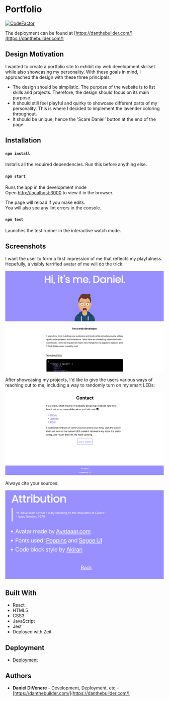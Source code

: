 
# Portfolio
[![CodeFactor](https://www.codefactor.io/repository/github/dannydi12/its-me-daniel/badge)](https://www.codefactor.io/repository/github/dannydi12/its-me-daniel)

The deployment can be found at [https://danthebuilder.com/](https://danthebuilder.com/)

## Design Motivation

I wanted to create a portfolio site to exhibit my web development skillset while also showcasing my personality. 
With these goals in mind, I approached the design with these three principals:

* The design should be simplistic. The purpose of the website is to list skills and projects. Therefore, the design should focus on its main purpose.
* It should still feel playful and quirky to showcase different parts of my personality. This is where I decided to implement the lavender coloring throughout.
* It should be unique, hence the 'Scare Daniel' button at the end of the page.


## Installation


#### `npm install`

Installs all the required dependencies. Run this before anything else.

#### `npm start`

Runs the app in the development mode  
Open  [http://localhost:3000](http://localhost:3000/)  to view it in the browser.

The page will reload if you make edits.  
You will also see any lint errors in the console.

#### `npm test`

Launches the test runner in the interactive watch mode.  

## Screenshots

I want the user to form a first impression of me that reflects my playfulness. Hopefully, a visibly terrified avatar of me will do the trick:

![landing page](screens/landing-page.png)

After showcasing my projects, I'd like to give the users various ways of reaching out to me, including a way to randomly turn on my smart LEDs:

![contact page](screens/contact-page.png)

Always cite your sources:

![attribution page](screens/attribution-page.png)

## Built With

* React
* HTML5
* CSS3
* JavaScript
* Jest
* Deployed with Zeit

## Deployment

- [Deployment](https://danthebuilder.com/)

## Authors

* **Daniel DiVenere** -  Development, Deployment, etc - [https://danthebuilder.com/](https://danthebuilder.com/)
